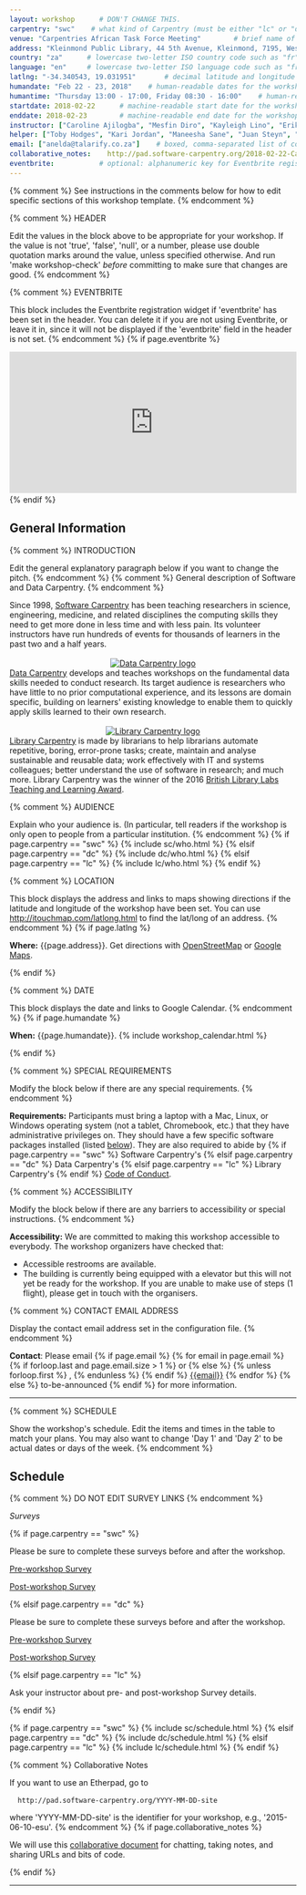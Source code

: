 ```yaml
---
layout: workshop      # DON'T CHANGE THIS.
carpentry: "swc"    # what kind of Carpentry (must be either "lc" or "dc" or "swc")
venue: "Carpentries African Task Force Meeting"        # brief name of host site without address (e.g., "Euphoric State University")
address: "Kleinmond Public Library, 44 5th Avenue, Kleinmond, 7195, Western Cape"      # full street address of workshop (e.g., "Room A, 123 Forth Street, Blimingen, Euphoria")
country: "za"      # lowercase two-letter ISO country code such as "fr" (see https://en.wikipedia.org/wiki/ISO_3166-1)
language: "en"     # lowercase two-letter ISO language code such as "fr" (see https://en.wikipedia.org/wiki/ISO_639-1)
latlng: "-34.340543, 19.031951"       # decimal latitude and longitude of workshop venue (e.g., "41.7901128,-87.6007318" - use http://www.latlong.net/)
humandate: "Feb 22 - 23, 2018"    # human-readable dates for the workshop (e.g., "Feb 17-18, 2020")
humantime: "Thursday 13:00 - 17:00, Friday 08:30 - 16:00"    # human-readable times for the workshop (e.g., "9:00 am - 4:30 pm")
startdate: 2018-02-22      # machine-readable start date for the workshop in YYYY-MM-DD format like 2015-01-01
enddate: 2018-02-23        # machine-readable end date for the workshop in YYYY-MM-DD format like 2015-01-02
instructor: ["Caroline Ajilogba", "Mesfin Diro", "Kayleigh Lino", "Erika Mias", "Lactatia Motsuku", "Juan Steyn", "Katrin Tirok", "Anelda van der Walt"] # boxed, comma-separated list of instructors' names as strings, like ["Kay McNulty", "Betty Jennings", "Betty Snyder"]
helper: ["Toby Hodges", "Kari Jordan", "Maneesha Sane", "Juan Steyn", "Anelda van der Walt"]     # boxed, comma-separated list of helpers' names, like ["Marlyn Wescoff", "Fran Bilas", "Ruth Lichterman"]
email: ["anelda@talarify.co.za"]    # boxed, comma-separated list of contact email addresses for the host, lead instructor, or whoever else is handling questions, like ["marlyn.wescoff@example.org", "fran.bilas@example.org", "ruth.lichterman@example.org"]
collaborative_notes:    http://pad.software-carpentry.org/2018-02-22-CarpentriesTaskForce         # optional: URL for the workshop collaborative notes, e.g. an Etherpad or Google Docs document
eventbrite:           # optional: alphanumeric key for Eventbrite registration, e.g., "1234567890AB" (if Eventbrite is being used)
---
```


{% comment %} See instructions in the comments below for how to edit specific sections of this workshop template. {% endcomment %}

{% comment %}
  HEADER

  Edit the values in the block above to be appropriate for your workshop.
  If the value is not 'true', 'false', 'null', or a number, please use
  double quotation marks around the value, unless specified otherwise.
  And run 'make workshop-check' *before* committing to make sure that changes are good.
{% endcomment %}

{% comment %}
  EVENTBRITE

  This block includes the Eventbrite registration widget if
  'eventbrite' has been set in the header.  You can delete it if you
  are not using Eventbrite, or leave it in, since it will not be
  displayed if the 'eventbrite' field in the header is not set.
{% endcomment %}
{% if page.eventbrite %}
<iframe
  src="https://www.eventbrite.com/tickets-external?eid={{page.eventbrite}}&ref=etckt"
  frameborder="0"
  width="100%"
  height="248px"
  scrolling="auto">
</iframe>
{% endif %}

<h2 id="general">General Information</h2>

{% comment %}
  INTRODUCTION

  Edit the general explanatory paragraph below if you want to change
  the pitch.
{% endcomment %}
{% comment %}
  General description of Software and Data Carpentry.
{% endcomment %}
<div class="row">
  <div class="col-md-2" align="center">
    <a href="{{ site.swc_site }}"<img src="https://github.com/TENET-RCCPII/2018-02-22-CarpentriesTaskForce/blob/gh-pages/fig/Software-Carpentry-Workshop-Icon-264x200.png" alt="Software Carpentry logo"/></a>
  </div>
  <div class="col-md-8">
    Since 1998,
    <a href="{{ site.swc_site }}">Software Carpentry</a>
    has been teaching researchers in science, engineering, medicine, and related disciplines
    the computing skills they need to get more done in less time and with less pain.
    Its volunteer instructors have run hundreds of events
    for thousands of learners in the past two and a half years.
  </div>
</div>
<br/>
<div class="row">
  <div class="col-md-2" align="center">
    <a href="{{ site.dc_site }}"><img src="{{ page.root }}/assets/img/dc-icon-black.svg" alt="Data Carpentry logo" /></a>
  </div>
  <div class="col-md-8">
    <a href="{{ site.dc_site }}">Data Carpentry</a> develops and teaches workshops on the fundamental data skills needed to conduct research.
    Its target audience is researchers who have little to no prior computational experience,
    and its lessons are domain specific,
    building on learners' existing knowledge to enable them to quickly apply skills learned to their own research.
  </div>
</div>
<br/>
<div class="row">
  <div class="col-md-2" align="center">
    <a href="{{ site.lc_site }}"><img src="{{ page.root }}/assets/img/lc-icon-black.png" alt="Library Carpentry logo" /></a>
  </div>
  <div class="col-md-8">
    <a href="{{ site.lc_site }}">Library Carpentry</a> is made by librarians to help librarians
    automate repetitive, boring, error-prone tasks;
    create, maintain and analyse sustainable and reusable data;
    work effectively with IT and systems colleagues;
    better understand the use of software in research;
    and much more.
    Library Carpentry was the winner of the 2016
    <a href="http://labs.bl.uk/British+Library+Labs+Awards">British Library Labs Teaching and Learning Award</a>.
  </div>
</div>


{% comment %}
  AUDIENCE

  Explain who your audience is.  (In particular, tell readers if the
  workshop is only open to people from a particular institution.
{% endcomment %}
{% if page.carpentry == "swc" %}
  {% include sc/who.html %}
{% elsif page.carpentry == "dc" %}
  {% include dc/who.html %}
{% elsif page.carpentry == "lc" %}
  {% include lc/who.html %}
{% endif %}

{% comment %}
  LOCATION

  This block displays the address and links to maps showing directions
  if the latitude and longitude of the workshop have been set.  You
  can use http://itouchmap.com/latlong.html to find the lat/long of an
  address.
{% endcomment %}
{% if page.latlng %}
<p id="where">
  <strong>Where:</strong>
  {{page.address}}.
  Get directions with
  <a href="//www.openstreetmap.org/?mlat={{page.latlng | replace:',','&mlon='}}&zoom=16">OpenStreetMap</a>
  or
  <a href="//maps.google.com/maps?q={{page.latlng}}">Google Maps</a>.
</p>
{% endif %}

{% comment %}
  DATE

  This block displays the date and links to Google Calendar.
{% endcomment %}
{% if page.humandate %}
<p id="when">
  <strong>When:</strong>
  {{page.humandate}}.
  {% include workshop_calendar.html %}
</p>
{% endif %}

{% comment %}
  SPECIAL REQUIREMENTS

  Modify the block below if there are any special requirements.
{% endcomment %}
<p id="requirements">
  <strong>Requirements:</strong> Participants must bring a laptop with a
  Mac, Linux, or Windows operating system (not a tablet, Chromebook, etc.) that they have administrative privileges
  on. They should have a few specific software packages installed (listed
  <a href="#setup">below</a>). They are also required to abide by
  {% if page.carpentry == "swc" %}
  Software Carpentry's
  {% elsif page.carpentry == "dc" %}
  Data Carpentry's
  {% elsif page.carpentry == "lc" %}
  Library Carpentry's
  {% endif %}
  <a href="{{site.swc_site}}/conduct.html">Code of Conduct</a>.
</p>

{% comment %}
  ACCESSIBILITY

  Modify the block below if there are any barriers to accessibility or
  special instructions.
{% endcomment %}
<p id="accessibility">
  <strong>Accessibility:</strong> We are committed to making this workshop
  accessible to everybody.
  The workshop organizers have checked that:
</p>
<ul>
  <li>Accessible restrooms are available.</li>
  <li>The building is currently being equipped with a elevator but this will not yet be ready for the workshop.
If you are unable to make use of steps (1 flight), please get in touch with the organisers. </li>
</ul>


{% comment %}
  CONTACT EMAIL ADDRESS

  Display the contact email address set in the configuration file.
{% endcomment %}
<p id="contact">
  <strong>Contact</strong>:
  Please email
  {% if page.email %}
    {% for email in page.email %}
      {% if forloop.last and page.email.size > 1 %}
        or
      {% else %}
        {% unless forloop.first %}
        ,
        {% endunless %}
      {% endif %}
      <a href='mailto:{{email}}'>{{email}}</a>
    {% endfor %}
  {% else %}
    to-be-announced
  {% endif %}
  for more information.
</p>

<hr/>

{% comment %}
  SCHEDULE

  Show the workshop's schedule.  Edit the items and times in the table
  to match your plans.  You may also want to change 'Day 1' and 'Day
  2' to be actual dates or days of the week.
{% endcomment %}
<h2 id="schedule">Schedule</h2>

{% comment %} DO NOT EDIT SURVEY LINKS {% endcomment %}
<p><em>Surveys</em></p>
{% if page.carpentry == "swc" %} 
<p>Please be sure to complete these surveys before and after the workshop.</p>
<p><a href="{{ site.swc_pre_survey }}{{ site.github.project_title }}">Pre-workshop Survey</a></p>
<p><a href="{{ site.swc_post_survey }}{{ site.github.project_title }}">Post-workshop Survey</a></p>
{% elsif page.carpentry == "dc" %}
  <p>Please be sure to complete these surveys before and after the workshop.</p>
<p><a href="{{ site.dc_pre_survey }}{{ site.github.project_title }}">Pre-workshop Survey</a></p>
<p><a href="{{ site.dc_post_survey }}{{ site.github.project_title }}">Post-workshop Survey</a></p>
{% elsif page.carpentry == "lc" %}
<p>Ask your instructor about pre- and post-workshop Survey details.</p>
{% endif %}


{% if page.carpentry == "swc" %}
  {% include sc/schedule.html %}
{% elsif page.carpentry == "dc" %}
  {% include dc/schedule.html %}
{% elsif page.carpentry == "lc" %}
  {% include lc/schedule.html %}
{% endif %}

{% comment %}
  Collaborative Notes

  If you want to use an Etherpad, go to

      http://pad.software-carpentry.org/YYYY-MM-DD-site

  where 'YYYY-MM-DD-site' is the identifier for your workshop,
  e.g., '2015-06-10-esu'.
{% endcomment %}
{% if page.collaborative_notes %}
<p id="collaborative_notes">
  We will use this <a href="{{page.collaborative_notes}}">collaborative document</a> for chatting, taking notes, and sharing URLs and bits of code.
</p>
{% endif %}

<hr/>

